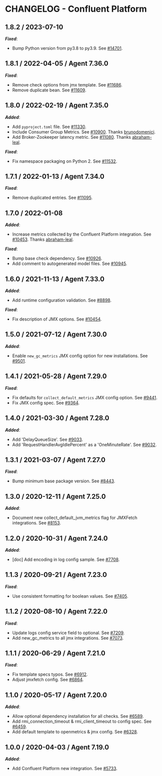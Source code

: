 # CHANGELOG - Confluent Platform

## 1.8.2 / 2023-07-10

***Fixed***:

* Bump Python version from py3.8 to py3.9. See [#14701](https://github.com/DataDog/integrations-core/pull/14701).

## 1.8.1 / 2022-04-05 / Agent 7.36.0

***Fixed***: 

* Remove check options from jmx template. See [#11686](https://github.com/DataDog/integrations-core/pull/11686).
* Remove duplicate bean. See [#11609](https://github.com/DataDog/integrations-core/pull/11609).

## 1.8.0 / 2022-02-19 / Agent 7.35.0

***Added***: 

* Add `pyproject.toml` file. See [#11330](https://github.com/DataDog/integrations-core/pull/11330).
* Include Consumer Group Metrics. See [#10900](https://github.com/DataDog/integrations-core/pull/10900). Thanks [brunodomenici](https://github.com/brunodomenici).
* Add Broker-Zookeeper latency metric. See [#11080](https://github.com/DataDog/integrations-core/pull/11080). Thanks [abraham-leal](https://github.com/abraham-leal).

***Fixed***: 

* Fix namespace packaging on Python 2. See [#11532](https://github.com/DataDog/integrations-core/pull/11532).

## 1.7.1 / 2022-01-13 / Agent 7.34.0

***Fixed***: 

* Remove duplicated entries. See [#11095](https://github.com/DataDog/integrations-core/pull/11095).

## 1.7.0 / 2022-01-08

***Added***: 

* Increase metrics collected by the Confluent Platform integration. See [#10453](https://github.com/DataDog/integrations-core/pull/10453). Thanks [abraham-leal](https://github.com/abraham-leal).

***Fixed***: 

* Bump base check dependency. See [#10926](https://github.com/DataDog/integrations-core/pull/10926).
* Add comment to autogenerated model files. See [#10945](https://github.com/DataDog/integrations-core/pull/10945).

## 1.6.0 / 2021-11-13 / Agent 7.33.0

***Added***: 

* Add runtime configuration validation. See [#8898](https://github.com/DataDog/integrations-core/pull/8898).

***Fixed***: 

* Fix description of JMX options. See [#10454](https://github.com/DataDog/integrations-core/pull/10454).

## 1.5.0 / 2021-07-12 / Agent 7.30.0

***Added***: 

* Enable `new_gc_metrics` JMX config option for new installations. See [#9501](https://github.com/DataDog/integrations-core/pull/9501).

## 1.4.1 / 2021-05-28 / Agent 7.29.0

***Fixed***: 

* Fix defaults for `collect_default_metrics` JMX config option. See [#9441](https://github.com/DataDog/integrations-core/pull/9441).
* Fix JMX config spec. See [#9364](https://github.com/DataDog/integrations-core/pull/9364).

## 1.4.0 / 2021-03-30 / Agent 7.28.0

***Added***: 

* Add 'DelayQueueSize'. See [#9033](https://github.com/DataDog/integrations-core/pull/9033).
* Add 'RequestHandlerAvgIdlePercent' as a 'OneMinuteRate'. See [#9032](https://github.com/DataDog/integrations-core/pull/9032).

## 1.3.1 / 2021-03-07 / Agent 7.27.0

***Fixed***: 

* Bump minimum base package version. See [#8443](https://github.com/DataDog/integrations-core/pull/8443).

## 1.3.0 / 2020-12-11 / Agent 7.25.0

***Added***: 

* Document new collect_default_jvm_metrics flag for JMXFetch integrations. See [#8153](https://github.com/DataDog/integrations-core/pull/8153).

## 1.2.0 / 2020-10-31 / Agent 7.24.0

***Added***: 

* [doc] Add encoding in log config sample. See [#7708](https://github.com/DataDog/integrations-core/pull/7708).

## 1.1.3 / 2020-09-21 / Agent 7.23.0

***Fixed***: 

* Use consistent formatting for boolean values. See [#7405](https://github.com/DataDog/integrations-core/pull/7405).

## 1.1.2 / 2020-08-10 / Agent 7.22.0

***Fixed***: 

* Update logs config service field to optional. See [#7209](https://github.com/DataDog/integrations-core/pull/7209).
* Add new_gc_metrics to all jmx integrations. See [#7073](https://github.com/DataDog/integrations-core/pull/7073).

## 1.1.1 / 2020-06-29 / Agent 7.21.0

***Fixed***: 

* Fix template specs typos. See [#6912](https://github.com/DataDog/integrations-core/pull/6912).
* Adjust jmxfetch config. See [#6864](https://github.com/DataDog/integrations-core/pull/6864).

## 1.1.0 / 2020-05-17 / Agent 7.20.0

***Added***: 

* Allow optional dependency installation for all checks. See [#6589](https://github.com/DataDog/integrations-core/pull/6589).
* Add rmi_connection_timeout & rmi_client_timeout to config spec. See [#6459](https://github.com/DataDog/integrations-core/pull/6459).
* Add default template to openmetrics & jmx config. See [#6328](https://github.com/DataDog/integrations-core/pull/6328).

## 1.0.0 / 2020-04-03 / Agent 7.19.0

***Added***: 

* Add Confluent Platform new integration. See [#5733](https://github.com/DataDog/integrations-core/pull/5733).
